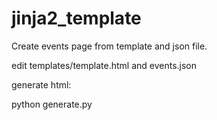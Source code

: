 # jinja2_template
Create events page from template and json file.

edit templates/template.html and events.json

generate html:

python generate.py
